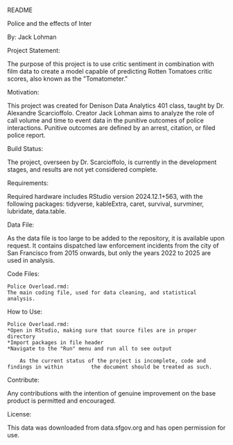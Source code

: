 README

Police and the effects of Inter

By: Jack Lohman


Project Statement: 

The purpose of this project is to use critic sentiment in combination with film data to create a model capable of predicting Rotten Tomatoes critic scores, also known as the "Tomatometer." 


Motivation:

This project was created for Denison Data Analytics 401 class, taught by Dr. Alexandre Scarcioffolo. Creator Jack Lohman aims to analyze the role of call volume and time to event data in the punitive outcomes of police interactions. Punitive outcomes are defined by an arrest, citation, or filed police report.  

Build Status:

The project, overseen by Dr. Scarcioffolo, is currently in the development stages, and results are not yet considered complete. 


Requirements:

Required hardware includes RStudio version 2024.12.1+563, with the following packages: tidyverse, kableExtra, caret, survival, survminer, lubridate, data.table.


Data File:

As the data file is too large to be added to the repository, it is available upon request. It contains dispatched law enforcement incidents from the city of San Francisco from 2015 onwards, but only the years 2022 to 2025 are used in analysis. 

Code Files:

	Police Overload.rmd:
	The main coding file, used for data cleaning, and statistical analysis.

 
How to Use:

	Police Overload.rmd:
	*Open in RStudio, making sure that source files are in proper directory
	*Import packages in file header
	*Navigate to the "Run" menu and run all to see output
	
		As the current status of the project is incomplete, code and findings in within 		the document should be treated as such. 
 
Contribute:

Any contributions with the intention of genuine improvement on the base product is permitted and encouraged. 


License:
	
This data was downloaded from data.sfgov.org and has open permission for use. 